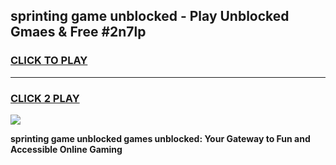 
## sprinting game unblocked - Play Unblocked Gmaes & Free #2n7lp
<h3>
<a href="https://news.freeplayer.one?title=sprinting_game_unblocked&ref=03M">CLICK TO PLAY</a></h3>
<hr>

<h3>
<a href="https://news.freeplayer.one?title=sprinting_game_unblocked&ref=03M">CLICK 2 PLAY</a>
  
</h3>

<a href="https://news.freeplayer.one?title=sprinting_game_unblocked&ref=03M"><img src="https://clearcache.store/games.png"></a>


**sprinting game unblocked games unblocked: Your Gateway to Fun and Accessible Online Gaming**

